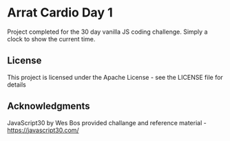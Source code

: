 # Arrat Cardio Day 1
Project completed for the 30 day vanilla JS coding challenge. Simply a clock to show the current time.

## License
This project is licensed under the Apache License - see the LICENSE file for details

## Acknowledgments
JavaScript30 by Wes Bos provided challange and reference material - https://javascript30.com/
